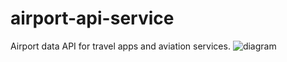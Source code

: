 # airport-api-service
Airport data API for travel apps and aviation services.
![diagram](https://github.com/user-attachments/assets/8dc6f28d-7e73-4101-a9fb-39120e3dcd8a)
